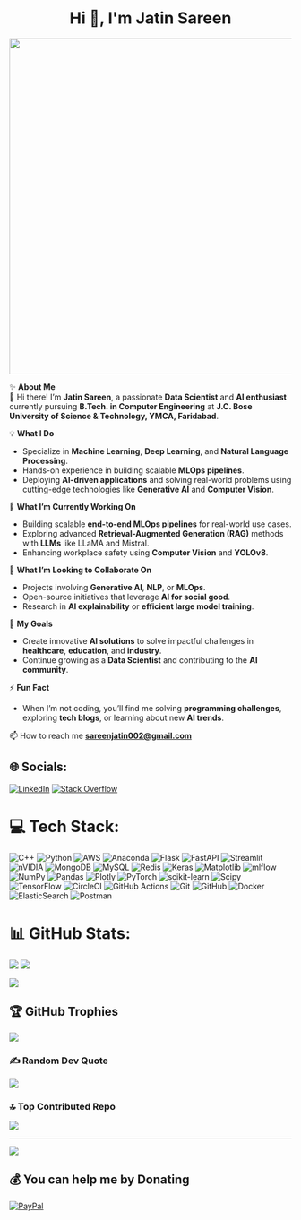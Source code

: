 <h1 align="center">Hi 👋, I'm Jatin Sareen</h1>

<div align="center">
  <img src="https://your-gif-url.com/your-gif.gif" width="600" />
</div>

✨ **About Me**  
👋 Hi there! I’m **Jatin Sareen**, a passionate **Data Scientist** and **AI enthusiast** currently pursuing **B.Tech. in Computer Engineering** at **J.C. Bose University of Science & Technology, YMCA, Faridabad**.  

💡 **What I Do**  
- Specialize in **Machine Learning**, **Deep Learning**, and **Natural Language Processing**.  
- Hands-on experience in building scalable **MLOps pipelines**.  
- Deploying **AI-driven applications** and solving real-world problems using cutting-edge technologies like **Generative AI** and **Computer Vision**.  

🌱 **What I’m Currently Working On**  
- Building scalable **end-to-end MLOps pipelines** for real-world use cases.  
- Exploring advanced **Retrieval-Augmented Generation (RAG)** methods with **LLMs** like LLaMA and Mistral.  
- Enhancing workplace safety using **Computer Vision** and **YOLOv8**.  

🤝 **What I’m Looking to Collaborate On**  
- Projects involving **Generative AI**, **NLP**, or **MLOps**.  
- Open-source initiatives that leverage **AI for social good**.  
- Research in **AI explainability** or **efficient large model training**.  

🎯 **My Goals**  
- Create innovative **AI solutions** to solve impactful challenges in **healthcare**, **education**, and **industry**.  
- Continue growing as a **Data Scientist** and contributing to the **AI community**.  

⚡ **Fun Fact**  
- When I’m not coding, you’ll find me solving **programming challenges**, exploring **tech blogs**, or learning about new **AI trends**.

📫 How to reach me **sareenjatin002@gmail.com** 


## 🌐 Socials:
[![LinkedIn](https://img.shields.io/badge/LinkedIn-%230077B5.svg?logo=linkedin&logoColor=white)](https://linkedin.com/in/jatinsareen/) [![Stack Overflow](https://img.shields.io/badge/-Stackoverflow-FE7A16?logo=stack-overflow&logoColor=white)](https://stackoverflow.com/users/22630082/jatin-sareen) 

# 💻 Tech Stack:
![C++](https://img.shields.io/badge/c++-%2300599C.svg?style=for-the-badge&logo=c%2B%2B&logoColor=white) ![Python](https://img.shields.io/badge/python-3670A0?style=for-the-badge&logo=python&logoColor=ffdd54) ![AWS](https://img.shields.io/badge/AWS-%23FF9900.svg?style=for-the-badge&logo=amazon-aws&logoColor=white) ![Anaconda](https://img.shields.io/badge/Anaconda-%2344A833.svg?style=for-the-badge&logo=anaconda&logoColor=white) ![Flask](https://img.shields.io/badge/flask-%23000.svg?style=for-the-badge&logo=flask&logoColor=white) ![FastAPI](https://img.shields.io/badge/FastAPI-005571?style=for-the-badge&logo=fastapi) ![Streamlit](https://img.shields.io/badge/Streamlit-%23FE4B4B.svg?style=for-the-badge&logo=streamlit&logoColor=white) ![nVIDIA](https://img.shields.io/badge/cuda-000000.svg?style=for-the-badge&logo=nVIDIA&logoColor=green) ![MongoDB](https://img.shields.io/badge/MongoDB-%234ea94b.svg?style=for-the-badge&logo=mongodb&logoColor=white) ![MySQL](https://img.shields.io/badge/mysql-4479A1.svg?style=for-the-badge&logo=mysql&logoColor=white) ![Redis](https://img.shields.io/badge/redis-%23DD0031.svg?style=for-the-badge&logo=redis&logoColor=white) ![Keras](https://img.shields.io/badge/Keras-%23D00000.svg?style=for-the-badge&logo=Keras&logoColor=white) ![Matplotlib](https://img.shields.io/badge/Matplotlib-%23ffffff.svg?style=for-the-badge&logo=Matplotlib&logoColor=black) ![mlflow](https://img.shields.io/badge/mlflow-%23d9ead3.svg?style=for-the-badge&logo=numpy&logoColor=blue) ![NumPy](https://img.shields.io/badge/numpy-%23013243.svg?style=for-the-badge&logo=numpy&logoColor=white) ![Pandas](https://img.shields.io/badge/pandas-%23150458.svg?style=for-the-badge&logo=pandas&logoColor=white) ![Plotly](https://img.shields.io/badge/Plotly-%233F4F75.svg?style=for-the-badge&logo=plotly&logoColor=white) ![PyTorch](https://img.shields.io/badge/PyTorch-%23EE4C2C.svg?style=for-the-badge&logo=PyTorch&logoColor=white) ![scikit-learn](https://img.shields.io/badge/scikit--learn-%23F7931E.svg?style=for-the-badge&logo=scikit-learn&logoColor=white) ![Scipy](https://img.shields.io/badge/SciPy-%230C55A5.svg?style=for-the-badge&logo=scipy&logoColor=%white) ![TensorFlow](https://img.shields.io/badge/TensorFlow-%23FF6F00.svg?style=for-the-badge&logo=TensorFlow&logoColor=white) ![CircleCI](https://img.shields.io/badge/circleci-%23161616.svg?style=for-the-badge&logo=circleci&logoColor=white) ![GitHub Actions](https://img.shields.io/badge/github%20actions-%232671E5.svg?style=for-the-badge&logo=githubactions&logoColor=white) ![Git](https://img.shields.io/badge/git-%23F05033.svg?style=for-the-badge&logo=git&logoColor=white) ![GitHub](https://img.shields.io/badge/github-%23121011.svg?style=for-the-badge&logo=github&logoColor=white) ![Docker](https://img.shields.io/badge/docker-%230db7ed.svg?style=for-the-badge&logo=docker&logoColor=white) ![ElasticSearch](https://img.shields.io/badge/-ElasticSearch-005571?style=for-the-badge&logo=elasticsearch) ![Postman](https://img.shields.io/badge/Postman-FF6C37?style=for-the-badge&logo=postman&logoColor=white)
# 📊 GitHub Stats:
![](https://github-readme-stats.vercel.app/api?username=jatin-12-2002&theme=dark&hide_border=false&include_all_commits=true&count_private=true)  ![](https://github-readme-stats.vercel.app/api/top-langs/?username=jatin-12-2002&theme=dark&hide_border=false&include_all_commits=true&count_private=true&layout=compact)

![](https://github-readme-streak-stats.herokuapp.com/?user=jatin-12-2002&theme=dark&hide_border=false)

## 🏆 GitHub Trophies
![](https://github-profile-trophy.vercel.app/?username=jatin-12-2002&theme=radical&no-frame=false&no-bg=false&margin-w=4)

### ✍️ Random Dev Quote
![](https://quotes-github-readme.vercel.app/api?type=horizontal&theme=radical)

### 🔝 Top Contributed Repo
![](https://github-contributor-stats.vercel.app/api?username=jatin-12-2002&limit=5&theme=radical&combine_all_yearly_contributions=true)

---
[![](https://visitcount.itsvg.in/api?id=jatin-12-2002&icon=1&color=1)](https://visitcount.itsvg.in)

  ## 💰 You can help me by Donating
  [![PayPal](https://img.shields.io/badge/PayPal-00457C?style=for-the-badge&logo=paypal&logoColor=white)](https://paypal.me/jatinsareen189) 
